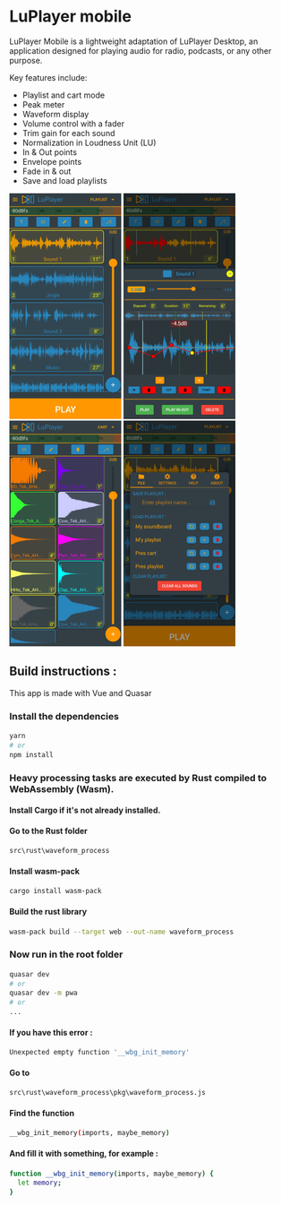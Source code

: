 # LuPlayer mobile
LuPlayer Mobile is a lightweight adaptation of LuPlayer Desktop, an application designed for playing audio for radio, podcasts, or any other purpose.

Key features include:

- Playlist and cart mode
- Peak meter
- Waveform display
- Volume control with a fader
- Trim gain for each sound
- Normalization in Loudness Unit (LU)
- In & Out points
- Envelope points
- Fade in & out
- Save and load playlists

![screenshots/1.jpg](https://github.com/LucienLefebvre/luplayer_mobile/blob/aaf01ab29a33d96cc55f735879f5001305aa4390/screenshots/1.jpg)
![screenshots/1.jpg](https://github.com/LucienLefebvre/luplayer_mobile/blob/aaf01ab29a33d96cc55f735879f5001305aa4390/screenshots/2.jpg)
![screenshots/1.jpg](https://github.com/LucienLefebvre/luplayer_mobile/blob/aaf01ab29a33d96cc55f735879f5001305aa4390/screenshots/3.jpg)
![screenshots/1.jpg](https://github.com/LucienLefebvre/luplayer_mobile/blob/aaf01ab29a33d96cc55f735879f5001305aa4390/screenshots/4.jpg)

## Build instructions :

This app is made with Vue and Quasar

### Install the dependencies

```bash
yarn
# or
npm install
```

### Heavy processing tasks are executed by Rust compiled to WebAssembly (Wasm).
#### Install Cargo if it's not already installed.
#### Go to the Rust folder
```bash
src\rust\waveform_process
```
#### Install wasm-pack
```bash
cargo install wasm-pack
```
#### Build the rust library
```bash
wasm-pack build --target web --out-name waveform_process
```

### Now run in the root folder
```bash
quasar dev
# or
quasar dev -m pwa
# or
...
```
#### If you have this error :
```bash
Unexpected empty function '__wbg_init_memory'
```
#### Go to
```bash
src\rust\waveform_process\pkg\waveform_process.js
```
#### Find the function
```bash
__wbg_init_memory(imports, maybe_memory)
```
#### And fill it with something, for example :
```bash
function __wbg_init_memory(imports, maybe_memory) {
  let memory;
}
```
